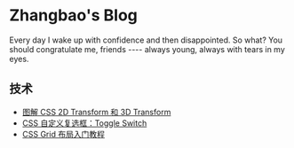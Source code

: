 # Zhangbao's Blog

Every day I wake up with confidence and then disappointed. So what? You should congratulate me, friends ---- always young, always with tears in my eyes.

## 技术

- [图解 CSS 2D Transform 和 3D Transform](https://codepen.io/zhangbao/full/EEgbRr)
- [CSS 自定义复选框：Toggle Switch](https://hackmd.io/s/B1wUHOOof)
- [CSS Grid 布局入门教程](https://hackmd.io/s/rkPMcgsjM)